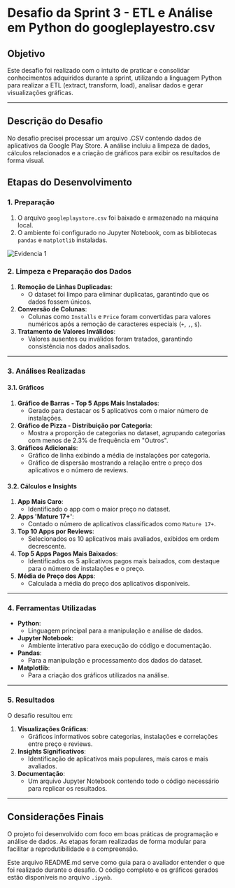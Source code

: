 # Desafio da Sprint 3 - ETL e Análise em Python do googleplayestro.csv

## Objetivo
Este desafio foi realizado com o intuito de praticar e consolidar conhecimentos adquiridos durante a sprint, utilizando a linguagem Python para realizar a ETL (extract, transform, load), analisar dados e gerar visualizações gráficas.

---

## Descrição do Desafio
No desafio precisei processar um arquivo .CSV contendo dados de aplicativos da Google Play Store. A análise incluiu a limpeza de dados, cálculos relacionados e a criação de gráficos para exibir os resultados de forma visual.

## Etapas do Desenvolvimento

### 1. Preparação
1. O arquivo `googleplaystore.csv` foi baixado e armazenado na máquina local.
2. O ambiente foi configurado no Jupyter Notebook, com as bibliotecas `pandas` e `matplotlib` instaladas.

![Evidencia 1](../Evidências/Evidencia%20Desafio%20Sprint%203-v2.png)

### 2. Limpeza e Preparação dos Dados
1. **Remoção de Linhas Duplicadas**:
   - O dataset foi limpo para eliminar duplicatas, garantindo que os dados fossem únicos.
2. **Conversão de Colunas**:
   - Colunas como `Installs` e `Price` foram convertidas para valores numéricos após a remoção de caracteres especiais (`+`, `,`, `$`).
3. **Tratamento de Valores Inválidos**:
   - Valores ausentes ou inválidos foram tratados, garantindo consistência nos dados analisados.

---

### 3. Análises Realizadas

#### 3.1. Gráficos
1. **Gráfico de Barras - Top 5 Apps Mais Instalados**:
   - Gerado para destacar os 5 aplicativos com o maior número de instalações.
2. **Gráfico de Pizza - Distribuição por Categoria**:
   - Mostra a proporção de categorias no dataset, agrupando categorias com menos de 2.3% de frequência em "Outros".
3. **Gráficos Adicionais**:
   - Gráfico de linha exibindo a média de instalações por categoria.
   - Gráfico de dispersão mostrando a relação entre o preço dos aplicativos e o número de reviews.

#### 3.2. Cálculos e Insights
1. **App Mais Caro**:
   - Identificado o app com o maior preço no dataset.
2. **Apps 'Mature 17+'**:
   - Contado o número de aplicativos classificados como `Mature 17+`.
3. **Top 10 Apps por Reviews**:
   - Selecionados os 10 aplicativos mais avaliados, exibidos em ordem decrescente.
4. **Top 5 Apps Pagos Mais Baixados**:
   - Identificados os 5 aplicativos pagos mais baixados, com destaque para o número de instalações e o preço.
5. **Média de Preço dos Apps**:
   - Calculada a média do preço dos aplicativos disponíveis.

---

### 4. Ferramentas Utilizadas
- **Python**:
  - Linguagem principal para a manipulação e análise de dados.
- **Jupyter Notebook**:
  - Ambiente interativo para execução do código e documentação.
- **Pandas**:
  - Para a manipulação e processamento dos dados do dataset.
- **Matplotlib**:
  - Para a criação dos gráficos utilizados na análise.

---

### 5. Resultados
O desafio resultou em:
1. **Visualizações Gráficas**:
   - Gráficos informativos sobre categorias, instalações e correlações entre preço e reviews.
2. **Insights Significativos**:
   - Identificação de aplicativos mais populares, mais caros e mais avaliados.
3. **Documentação**:
   - Um arquivo Jupyter Notebook contendo todo o código necessário para replicar os resultados.

---

## Considerações Finais
O projeto foi desenvolvido com foco em boas práticas de programação e análise de dados. As etapas foram realizadas de forma modular para facilitar a reprodutibilidade e a compreensão.

Este arquivo README.md serve como guia para o avaliador entender o que foi realizado durante o desafio. O código completo e os gráficos gerados estão disponíveis no arquivo `.ipynb`.